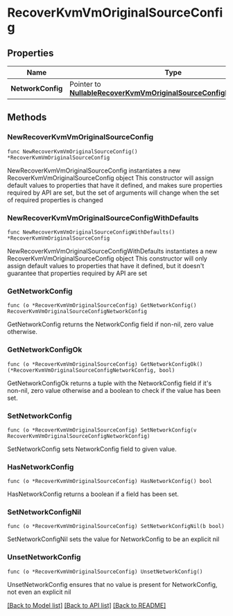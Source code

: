 # RecoverKvmVmOriginalSourceConfig

## Properties

Name | Type | Description | Notes
------------ | ------------- | ------------- | -------------
**NetworkConfig** | Pointer to [**NullableRecoverKvmVmOriginalSourceConfigNetworkConfig**](RecoverKvmVmOriginalSourceConfigNetworkConfig.md) |  | [optional] 

## Methods

### NewRecoverKvmVmOriginalSourceConfig

`func NewRecoverKvmVmOriginalSourceConfig() *RecoverKvmVmOriginalSourceConfig`

NewRecoverKvmVmOriginalSourceConfig instantiates a new RecoverKvmVmOriginalSourceConfig object
This constructor will assign default values to properties that have it defined,
and makes sure properties required by API are set, but the set of arguments
will change when the set of required properties is changed

### NewRecoverKvmVmOriginalSourceConfigWithDefaults

`func NewRecoverKvmVmOriginalSourceConfigWithDefaults() *RecoverKvmVmOriginalSourceConfig`

NewRecoverKvmVmOriginalSourceConfigWithDefaults instantiates a new RecoverKvmVmOriginalSourceConfig object
This constructor will only assign default values to properties that have it defined,
but it doesn't guarantee that properties required by API are set

### GetNetworkConfig

`func (o *RecoverKvmVmOriginalSourceConfig) GetNetworkConfig() RecoverKvmVmOriginalSourceConfigNetworkConfig`

GetNetworkConfig returns the NetworkConfig field if non-nil, zero value otherwise.

### GetNetworkConfigOk

`func (o *RecoverKvmVmOriginalSourceConfig) GetNetworkConfigOk() (*RecoverKvmVmOriginalSourceConfigNetworkConfig, bool)`

GetNetworkConfigOk returns a tuple with the NetworkConfig field if it's non-nil, zero value otherwise
and a boolean to check if the value has been set.

### SetNetworkConfig

`func (o *RecoverKvmVmOriginalSourceConfig) SetNetworkConfig(v RecoverKvmVmOriginalSourceConfigNetworkConfig)`

SetNetworkConfig sets NetworkConfig field to given value.

### HasNetworkConfig

`func (o *RecoverKvmVmOriginalSourceConfig) HasNetworkConfig() bool`

HasNetworkConfig returns a boolean if a field has been set.

### SetNetworkConfigNil

`func (o *RecoverKvmVmOriginalSourceConfig) SetNetworkConfigNil(b bool)`

 SetNetworkConfigNil sets the value for NetworkConfig to be an explicit nil

### UnsetNetworkConfig
`func (o *RecoverKvmVmOriginalSourceConfig) UnsetNetworkConfig()`

UnsetNetworkConfig ensures that no value is present for NetworkConfig, not even an explicit nil

[[Back to Model list]](../README.md#documentation-for-models) [[Back to API list]](../README.md#documentation-for-api-endpoints) [[Back to README]](../README.md)


